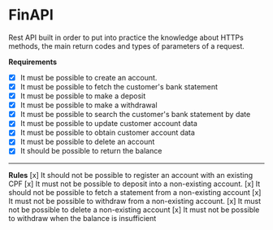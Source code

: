 # FinAPI
 Rest API built in order to put into practice the knowledge about HTTPs methods, the main return codes and types of parameters of a request.

**Requirements**
- [x] It must be possible to create an account.
- [x] It must be possible to fetch the customer's bank statement
- [x] It must be possible to make a deposit
- [x] It must be possible to make a withdrawal
- [x] It must be possible to search the customer's bank statement by date
- [x] It must be possible to update customer account data
- [x] It must be possible to obtain customer account data
- [x] It must be possible to delete an account
- [x] It should be possible to return the balance

-----

**Rules**
[x] It should not be possible to register an account with an existing CPF
[x] It must not be possible to deposit into a non-existing account.
[x] It should not be possible to fetch a statement from a non-existing account
[x] It must not be possible to withdraw from a non-existing account.
[x] It must not be possible to delete a non-existing account
[x] It must not be possible to withdraw when the balance is insufficient
